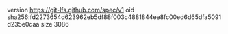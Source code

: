 version https://git-lfs.github.com/spec/v1
oid sha256:fd2273654d623962eb5df88f003c4881844ee8fc00ed6d65dfa5091d235e0caa
size 3086
